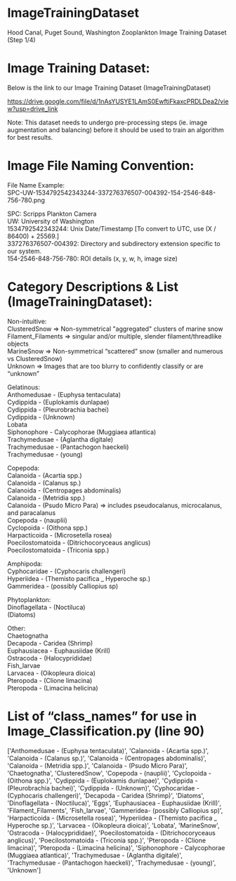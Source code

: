 # ImageTrainingDataset
Hood Canal, Puget Sound, Washington Zooplankton Image Training Dataset (Step 1/4)

# Image Training Dataset:
Below is the link to our Image Training Dataset (ImageTrainingDataset)

https://drive.google.com/file/d/1nAsYUSYE1LAmS0EwftiFkaxcPRDLDea2/view?usp=drive_link

Note: This dataset needs to undergo pre-processing steps (ie. image augmentation and balancing) before it should be used to train an algorithm for best results.

# Image File Naming Convention: 

File Name Example:  
SPC-UW-1534792542343244-337276376507-004392-154-2546-848-756-780.png  

 
SPC: Scripps Plankton Camera  
UW: University of Washington  
1534792542343244:  Unix Date/Timestamp [To convert to UTC, use (X / 86400) + 25569.]  
337276376507-004392: Directory and subdirectory extension specific to our system.  
154-2546-848-756-780: ROI details (x, y, w, h, image size)  

# Category Descriptions & List (ImageTrainingDataset):  

Non-intuitive:   
ClusteredSnow => Non-symmetrical "aggregated" clusters of marine snow  
Filament_Filaments => singular and/or multiple, slender filament/threadlike objects  
MarineSnow => Non-symmetrical “scattered” snow (smaller and numerous vs ClusteredSnow)  
Unknown => Images that are too blurry to confidently classify or are “unknown”  

Gelatinous:   
Anthomedusae - (Euphysa tentaculata)  
Cydippida - (Euplokamis dunlapae)  
Cydippida - (Pleurobrachia bachei)  
Cydippida - (Unknown)  
Lobata  
Siphonophore - Calycophorae (Muggiaea atlantica)  
Trachymedusae - (Aglantha digitale)  
Trachymedusae - (Pantachogon haeckeli)  
Trachymedusae - (young)  

Copepoda:    
Calanoida - (Acartia spp.)  
Calanoida - (Calanus sp.)  
Calanoida - (Centropages abdominalis)  
Calanoida - (Metridia spp.)  
Calanoida - (Psudo Micro Para) => includes pseudocalanus, microcalanus, and paracalanus  
Copepoda - (nauplii)  
Cyclopoida - (Oithona spp.)  
Harpacticoida - (Microsetella rosea)  
Poecilostomatoida - (Ditrichocoryceaus anglicus)  
Poecilostomatoida - (Triconia spp.)  

Amphipoda:    
Cyphocaridae - (Cyphocaris challengeri)  
Hyperiidea - (Themisto pacifica _ Hyperoche sp.)  
Gammeridea - (possibly Calliopius sp)  

Phytoplankton:    
Dinoflagellata - (Noctiluca)  
(Diatoms)   
  
Other:   
Chaetognatha  
Decapoda - Caridea (Shrimp)  
Euphausiacea - Euphausiidae (Krill)  
Ostracoda - (Halocyprididae)  
Fish_larvae  
Larvacea - (Oikopleura dioica)  
Pteropoda - (Clione limacina)  
Pteropoda - (Limacina helicina)  

# List of “class_names” for use in Image_Classification.py (line 90)   

['Anthomedusae - (Euphysa tentaculata)', 'Calanoida - (Acartia spp.)', 'Calanoida - (Calanus sp.)', 'Calanoida - (Centropages abdominalis)', 'Calanoida - (Metridia spp.)', 'Calanoida - (Psudo Micro Para)', 'Chaetognatha', 'ClusteredSnow', 'Copepoda - (nauplii)', 'Cyclopoida - (Oithona spp.)', 'Cydippida - (Euplokamis dunlapae)', 'Cydippida - (Pleurobrachia bachei)', 'Cydippida - (Unknown)', 'Cyphocaridae - (Cyphocaris challengeri)', 'Decapoda - Caridea (Shrimp)', 'Diatoms', 'Dinoflagellata - (Noctiluca)', 'Eggs', 'Euphausiacea - Euphausiidae (Krill)', 'Filament_Filaments', 'Fish_larvae', 'Gammeridea- (possibly Calliopius sp)', 'Harpacticoida - (Microsetella rosea)', 'Hyperiidea - (Themisto pacifica _ Hyperoche sp.)', 'Larvacea - (Oikopleura dioica)', 'Lobata', 'MarineSnow', 'Ostracoda - (Halocyprididae)', 'Poecilostomatoida - (Ditrichocoryceaus anglicus)', 'Poecilostomatoida - (Triconia spp.)', 'Pteropoda - (Clione limacina)', 'Pteropoda - (Limacina helicina)', 'Siphonophore - Calycophorae (Muggiaea atlantica)', 'Trachymedusae - (Aglantha digitale)', 'Trachymedusae - (Pantachogon haeckeli)', 'Trachymedusae - (young)', 'Unknown']
